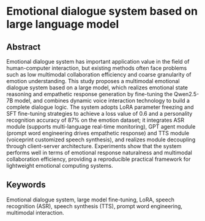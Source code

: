 # Emotional dialogue system based on large language model

## Abstract
Emotional dialogue system has important application value in the field of human-computer interaction, but existing methods often face problems such as low multimodal collaboration efficiency and coarse granularity of emotion understanding. This study proposes a multimodal emotional dialogue system based on a large model, which realizes emotional state reasoning and empathetic response generation by fine-tuning the Qwen2.5-7B model, and combines dynamic voice interaction technology to build a complete dialogue logic. The system adopts LoRA parameter freezing and SFT fine-tuning strategies to achieve a loss value of 0.6 and a personality recognition accuracy of 87% on the emotion dataset; it integrates ASR module (supports multi-language real-time monitoring), GPT agent module (prompt word engineering drives empathetic response) and TTS module (voiceprint customized speech synthesis), and realizes module decoupling through client-server architecture. Experiments show that the system performs well in terms of emotional response naturalness and multimodal collaboration efficiency, providing a reproducible practical framework for lightweight emotional computing systems.

## Keywords
Emotional dialogue system, large model fine-tuning, LoRA, speech recognition (ASR), speech synthesis (TTS), prompt word engineering, multimodal interaction.
